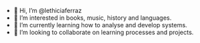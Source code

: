 - 👋 Hi, I’m @lethiciaferraz
- 👀 I’m interested in books, music, history and languages.
- 🌱 I’m currently learning how to analyse and develop systems.
- 💞️ I’m looking to collaborate on learning processes and projects.
